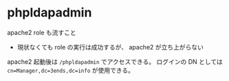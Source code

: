phpldapadmin
============

apache2 role も流すこと

- 現状なくても role の実行は成功するが、 apache2 が立ち上がらない

apache2 起動後は `/phpldapadmin` でアクセスできる。
ログインの DN としては `cn=Manager,dc=3ends,dc=info` が使用できる。
